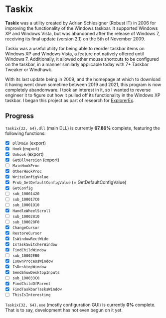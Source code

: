 # Taskix

**Taskix** was a utility created by Adrian Schlesigner (Robust IT) in 2006 for improving the functionality of the Windows taskbar. It supported Windows XP and Windows Vista, but was abandoned after the release of Windows 7, receiving its final update (version 2.1) on the 5th of November 2009.

Taskix was a useful utility for being able to reorder taskbar items on Windows XP and Windows Vista, a feature not natively offered until Windows 7. Additionally, it allowed other mouse shortcuts to be configured on the taskbar, in a manner similarly applicable today with 7+ Taskbar Tweaker or Windhawk.

With its last update being in 2009, and the homepage at which to download it having went down sometime between 2019 and 2021, this program is now completely abandonware. I took an interest in it, so I wanted to reverse engineer it to figure out how it pulled off its functionality in the Windows XP taskbar. I began this project as part of research for [ExplorerEx](//github.com/kfh83/ExplorerEx).

## Progress

`Taskix{32, 64}.dll` (main DLL) is currently **67.86%** complete, featuring the following functions:
 - [x] `DllMain` (export)
 - [x] `Hook` (export)
 - [x] `Unhook` (export)
 - [x] `GetDllVersion` (export)
 - [ ] `MainHookProc`
 - [x] `OtherHookProc`
 - [x] `WriteConfigValue`
 - [x] `Prob_GetDefaultConfigValue` (= GetDefaultConfigValue)
 - [x] `GetConfig`
 - [ ] `sub_10001420`
 - [ ] `sub_100017C0`
 - [ ] `sub_10001910`
 - [x] `HandleWheelScroll`
 - [ ] `sub_10002810`
 - [ ] `sub_100028F0`
 - [x] `ChangeCursor`
 - [x] `RestoreCursor`
 - [x] `IsWindowRectWide`
 - [x] `IsTaskSwitcherWindow`
 - [x] `FindChildWindow`
 - [ ] `sub_10002EB0`
 - [x] `IsOwnProcessWindow`
 - [x] `IsDesktopWindow`
 - [x] `SendShowDesktopInputs`
 - [ ] `sub_100033C0`
 - [x] `FindChildOfParent`
 - [x] `FindTaskbarTasksWindow`
 - [ ] `ThisIsInteresting`

`Taskix{32, 64}.exe` (mostly configuration GUI) is currently **0%** complete. That is to say, development has not even begun on it yet.